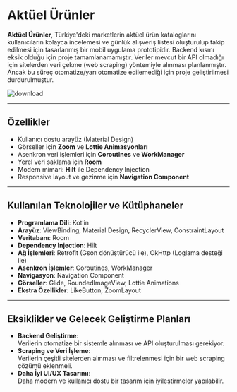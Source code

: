 # Aktüel Ürünler

**Aktüel Ürünler**, Türkiye'deki marketlerin aktüel ürün kataloglarını kullanıcıların kolayca incelemesi ve günlük alışveriş listesi oluşturulup takip edilmesi için tasarlanmış bir mobil uygulama prototipidir. 
Backend kısmı eksik olduğu için proje tamamlanamamıştır. Veriler mevcut bir API olmadığı için sitelerden veri çekme (web scraping) yöntemiyle alınması planlanmıştır. 
Ancak bu süreç otomatize/yarı otomatize edilemediği için proje geliştirilmesi durdurulmuştur.



![download](https://github.com/user-attachments/assets/7208d34d-7db5-4d0e-95b7-72eab0b5f3e8)


---

## Özellikler
- Kullanıcı dostu arayüz (Material Design)
- Görseller için **Zoom** ve **Lottie Animasyonları**
- Asenkron veri işlemleri için **Coroutines** ve **WorkManager**
- Yerel veri saklama için **Room**
- Modern mimari: **Hilt** ile Dependency Injection
- Responsive layout ve gezinme için **Navigation Component**

---

## Kullanılan Teknolojiler ve Kütüphaneler
- **Programlama Dili**: Kotlin  
- **Arayüz**: ViewBinding, Material Design, RecyclerView, ConstraintLayout  
- **Veritabanı**: Room  
- **Dependency Injection**: Hilt  
- **Ağ İşlemleri**: Retrofit (Gson dönüştürücü ile), OkHttp (Loglama desteği ile)  
- **Asenkron İşlemler**: Coroutines, WorkManager  
- **Navigasyon**: Navigation Component
- **Görseller**: Glide, RoundedImageView, Lottie Animations  
- **Ekstra Özellikler**: LikeButton, ZoomLayout  

---

## Eksiklikler ve Gelecek Geliştirme Planları
- **Backend Geliştirme**:  
  Verilerin otomatize bir sistemle alınması ve API oluşturulması gerekiyor.
- **Scraping ve Veri İşleme**:  
  Verilerin çeşitli sitelerden alınması ve filtrelenmesi için bir web scraping çözümü eklenmeli.
- **Daha İyi UI/UX Tasarımı**:  
  Daha modern ve kullanıcı dostu bir tasarım için iyileştirmeler yapılabilir.
